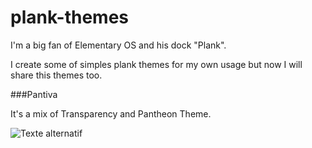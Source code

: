 plank-themes
============

I'm a big fan of Elementary OS and his dock "Plank".

I create some of simples plank themes for my own usage but now I will share this themes too.

###Pantiva 

It's a mix of Transparency and Pantheon Theme.

![Texte alternatif](https://raw.githubusercontent.com/bokehlicia/plank-themes/master/Previews/Pantiva.png "Pantiva")


